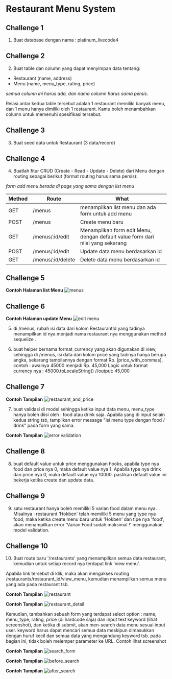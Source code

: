 # Restaurant Menu System

## Challenge 1

1. Buat database dengan nama : platinum_livecode4

## Challenge 2

2. Buat table dan column yang dapat menyimpan data tentang:
- Restaurant (name, address)
- Menu (name, menu_type, rating, price)

*semua column ini harus ada, dan nama column harus sama persis*.

Relasi antar kedua table tersebut adalah 1 restaurant memiliki banyak menu, dan 1 menu hanya dimiliki oleh 1 restaurant. Kamu boleh menambahkan column untuk memenuhi spesifikasi tersebut.

## Challenge 3

3. Buat seed data untuk Restaurant (3 data/record)

## Challenge 4

4. Buatlah fitur CRUD (Create - Read - Update - Delete) dari Menu dengan routing sebagai berikut (format routing harus sama persis):

*form add menu berada di page yang sama dengan list menu*

| Method | Route             | What                                                                           |
|--------|-------------------|--------------------------------------------------------------------------------|
| GET    | /menus            | menampilkan list menu dan ada form untuk add menu                              |
| POST   | /menus            | Create menu baru                                                               |
| GET    | /menus/:id/edit   | Menampilkan form edit Menu, dengan default value form dari nilai yang sekarang |
| POST   | /menus/:id/edit   | Update data menu berdasarkan id                                                |
| GET    | /menus/:id/delete | Delete data menu berdasarkan id                                                |

## Challenge 5

**Contoh Halaman list Menu**
![menus](menus.png)

## Challenge 6

**Contoh Halaman update Menu**
![edit menu](edit_menus.png)

5. di /menus, rubah isi data dari kolom RestaurantId yang tadinya menampilkan id nya menjadi nama restaurant nya menggunakan method sequelize .

6. buat helper bernama format_currency yang akan digunakan di view, sehingga di /menus, isi data dari kolom price yang tadinya hanya berupa angka, sekarang tampilannya dengan format Rp. [price_with_commas], contoh : awalnya 45000 menjadi Rp. 45,000
Logic untuk format currency nya : 45000.toLocaleString() //output: 45,000


## Challenge 7

**Contoh Tampilan**
![restaurant_and_price](restaurant_and_price.png)

7. buat validasi di model sehingga ketika input data menu, menu_type hanya boleh diisi oleh : food atau drink saja. Apabila yang di input selain kedua string tsb, tampilkan error message "Isi menu type dengan food / drink" pada form yang sama.


**Contoh Tampilan**
![error validation](error_validation.png)

## Challenge 8

8. buat default value untuk price menggunakan hooks, apabila type nya food dan price nya 0, maka default value nya 1. Apabila type nya drink dan price nya 0, maka default value nya 10000. pastikan default value ini bekerja ketika create dan update data.

## Challenge 9

9. satu restaurant hanya boleh memiliki 5 varian food dalam menu nya. Misalnya : restaurant 'Hokben' telah memiliki 5 menu yang type nya food, maka ketika create menu baru untuk 'Hokben' dan tipe nya 'food', akan menampilkan error 'Varian Food sudah maksimal !' menggunakan model validation.

## Challenge 10

10. Buat route baru '/restaurants' yang menampilkan semua data restaurant, kemudian untuk setiap record nya terdapat link 'view menu'.

Apabila link tersebut di klik, maka akan mengakses routing /restaurants/restaurant_id/view_menu, kemudian menampilkan semua menu yang ada pada restaurant tsb.


**Contoh Tampilan**
![restaurant](restaurant.png)


**Contoh Tampilan**
![restaurant_detail](restaurant_detail.png)

Kemudian, tambahkan sebuah form yang terdapat select option : name, menu_type, rating, price (di hardcode saja) dan input text keyword (lihat screenshot), dan ketika di submit, akan men-search data menu sesuai input user. keyword harus dapat mencari semua data meskipun dimasukkan dengan huruf kecil dan semua data yang mengandung keyword tsb. pada bagian ini, tidak boleh melemper parameter ke URL. Contoh lihat screenshot 


**Contoh Tampilan**
![search_form](search_form.png)


**Contoh Tampilan**
![before_search](before_search.png)


**Contoh Tampilan**
![after_search](after_search.png)
